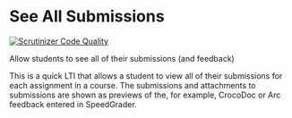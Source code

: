 # See All Submissions

[![Scrutinizer Code Quality](https://scrutinizer-ci.com/g/smtech/see-all-submissions/badges/quality-score.png?b=master)](https://scrutinizer-ci.com/g/smtech/see-all-submissions/?branch=master)

Allow students to see all of their submissions (and feedback)

This is a quick LTI that allows a student to view all of their submissions for each assignment in a course. The submissions and attachments to submissions are shown as previews of the, for example, CrocoDoc or Arc feedback entered in SpeedGrader.
